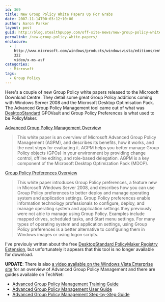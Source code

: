 ```yaml
---
id: 369
title: New Group Policy White Papers Up For Grabs
date: 2007-11-14T00:03:12+10:00
author: Aaron Parker
layout: post
guid: http://blog.stealthpuppy.com/off-site-news/new-group-policy-white-papers
permalink: /new-group-policy-white-papers/
enclosure:
  - |
    http://www.microsoft.com/windows/products/windowsvista/editions/enterprise/videos/agpm.asx
    322
    video/x-ms-asf
categories:
  - Microsoft
tags:
  - Group Policy
---
```

Here's a couple of new Group Policy white papers released to the Microsoft Download Centre. They detail some great Group Policy additions coming with Windows Server 2008 and the Microsoft Desktop Optimisation Pack. The Advanced Group Policy Management tool came out of what was [DesktopStandard](http://www.desktopstandard.com/) GPOVault and Group Policy Preferences is what used to be PolicyMaker.

[Advanced Group Policy Management Overview](http://www.microsoft.com/downloads/details.aspx?FamilyID=993a34d0-c274-4b46-b9fc-568426b81c5e&DisplayLang=en)

> This white paper is an overview of Microsoft Advanced Group Policy Management (AGPM), and describes its benefits, how it works, and the next steps for evaluating it. AGPM helps you better manage Group Policy objects (GPOs) in your environment by providing change control, offline editing, and role-based delegation. AGPM is a key component of the Microsoft Desktop Optimization Pack (MDOP).

[Group Policy Preferences Overview](http://www.microsoft.com/downloads/details.aspx?FamilyID=42e30e3f-6f01-4610-9d6e-f6e0fb7a0790&DisplayLang=en)

> This white paper introduces Group Policy preferences, a feature new in Microsoft Windows Server 2008, and describes how you can use Group Policy preferences to better deploy and manage operating system and application settings. Group Policy preferences enable information technology professionals to configure, deploy, and manage operating system and application settings they previously were not able to manage using Group Policy. Examples include mapped drives, scheduled tasks, and Start menu settings. For many types of operating system and application settings, using Group Policy preferences is a better alternative to configuring them in Windows images or using logon scripts.

I've previouly written about the free [DesktopStandard PolicyMaker Registry Extension]({{site.baseurl}}/group-policy/why-are-you-still-writing-adm-templates), but unfortunately it appears that this tool is no longer available for download.

**UPDATE**: There is also [a video available on the Windows Vista Enterprise site](http://www.microsoft.com/windows/products/windowsvista/editions/enterprise/videos/agpm.asx) for an overview of Advanced Group Policy Management and there are guides available on TechNet:

  * [Advanced Group Policy Management Training Guide](http://technet.microsoft.com/en-us/bb608283(technet.10))
  * [Advanced Group Policy Management User Guide](http://technet.microsoft.com/en-us/bb608284(technet.10))
  * [Advanced Group Policy Management Step-by-Step Guide](http://technet.microsoft.com/en-us/bb767569(technet.10))